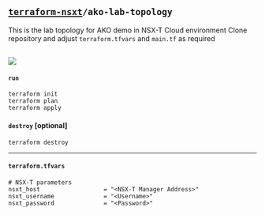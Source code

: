 ## [`terraform-nsxt`](../README.md)`/ako-lab-topology`
This is the lab topology for AKO demo in NSX-T Cloud environment
Clone repository and adjust `terraform.tfvars` and `main.tf` as required  

![](https://i.imgur.com/kv9B0GM.png)
---

#### `run`
```
terraform init
terraform plan
terraform apply
```

#### `destroy` [optional]
```
terraform destroy
```

---

#### `terraform.tfvars`
```
# NSX-T parameters
nsxt_host                  = "<NSX-T Manager Address>"
nsxt_username              = "<Username>"
nsxt_password              = "<Password>"

```
